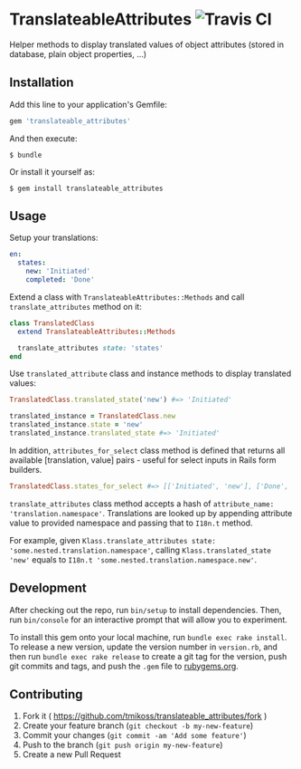 # TranslateableAttributes ![Travis CI](https://travis-ci.org/tmikoss/translateable_attributes.svg)

Helper methods to display translated values of object attributes (stored in database, plain object properties, ...)

## Installation

Add this line to your application's Gemfile:

```ruby
gem 'translateable_attributes'
```

And then execute:

    $ bundle

Or install it yourself as:

    $ gem install translateable_attributes

## Usage

Setup your translations:

```yaml
en:
  states:
    new: 'Initiated'
    completed: 'Done'
```

Extend a class with `TranslateableAttributes::Methods` and call `translate_attributes` method on it:

```ruby
class TranslatedClass
  extend TranslateableAttributes::Methods

  translate_attributes state: 'states'
end
```

Use `translated_attribute` class and instance methods to display translated values:

```ruby
TranslatedClass.translated_state('new') #=> 'Initiated'

translated_instance = TranslatedClass.new
translated_instance.state = 'new'
translated_instance.translated_state #=> 'Initiated'
```

In addition, `attributes_for_select` class method is defined that returns all available [translation, value] pairs - useful for select inputs in Rails form builders.

```ruby
TranslatedClass.states_for_select #=> [['Initiated', 'new'], ['Done', 'completed']]
```

`translate_attributes` class method accepts a hash of `attribute_name: 'translation.namespace'`. Translations are looked up by appending attribute value to provided namespace and passing that to `I18n.t` method.

For example, given `Klass.translate_attributes state: 'some.nested.translation.namespace'`, calling `Klass.translated_state 'new'` equals to `I18n.t 'some.nested.translation.namespace.new'`.

## Development

After checking out the repo, run `bin/setup` to install dependencies. Then, run `bin/console` for an interactive prompt that will allow you to experiment.

To install this gem onto your local machine, run `bundle exec rake install`. To release a new version, update the version number in `version.rb`, and then run `bundle exec rake release` to create a git tag for the version, push git commits and tags, and push the `.gem` file to [rubygems.org](https://rubygems.org).

## Contributing

1. Fork it ( https://github.com/tmikoss/translateable_attributes/fork )
2. Create your feature branch (`git checkout -b my-new-feature`)
3. Commit your changes (`git commit -am 'Add some feature'`)
4. Push to the branch (`git push origin my-new-feature`)
5. Create a new Pull Request
